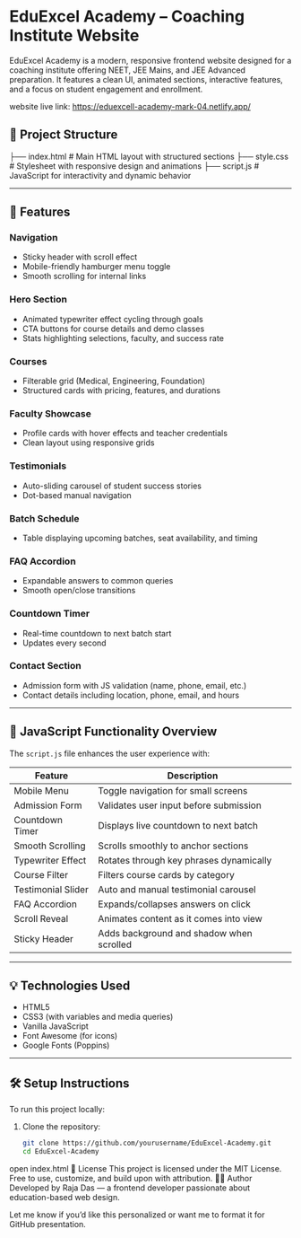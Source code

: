 # EduExcel Academy – Coaching Institute Website

EduExcel Academy is a modern, responsive frontend website designed for a coaching institute offering NEET, JEE Mains, and JEE Advanced preparation. It features a clean UI, animated sections, interactive features, and a focus on student engagement and enrollment.

website live link: https://eduexcell-academy-mark-04.netlify.app/

## 📁 Project Structure

├── index.html # Main HTML layout with structured sections
├── style.css # Stylesheet with responsive design and animations
├── script.js # JavaScript for interactivity and dynamic behavior



---

## 🎯 Features

### Navigation
- Sticky header with scroll effect
- Mobile-friendly hamburger menu toggle
- Smooth scrolling for internal links

### Hero Section
- Animated typewriter effect cycling through goals
- CTA buttons for course details and demo classes
- Stats highlighting selections, faculty, and success rate

### Courses
- Filterable grid (Medical, Engineering, Foundation)
- Structured cards with pricing, features, and durations

### Faculty Showcase
- Profile cards with hover effects and teacher credentials
- Clean layout using responsive grids

### Testimonials
- Auto-sliding carousel of student success stories
- Dot-based manual navigation

### Batch Schedule
- Table displaying upcoming batches, seat availability, and timing

### FAQ Accordion
- Expandable answers to common queries
- Smooth open/close transitions

### Countdown Timer
- Real-time countdown to next batch start
- Updates every second

### Contact Section
- Admission form with JS validation (name, phone, email, etc.)
- Contact details including location, phone, email, and hours

---

## 🧠 JavaScript Functionality Overview

The `script.js` file enhances the user experience with:

| Feature              | Description |
|----------------------|-------------|
| Mobile Menu          | Toggle navigation for small screens |
| Admission Form       | Validates user input before submission |
| Countdown Timer      | Displays live countdown to next batch |
| Smooth Scrolling     | Scrolls smoothly to anchor sections |
| Typewriter Effect    | Rotates through key phrases dynamically |
| Course Filter        | Filters course cards by category |
| Testimonial Slider   | Auto and manual testimonial carousel |
| FAQ Accordion        | Expands/collapses answers on click |
| Scroll Reveal        | Animates content as it comes into view |
| Sticky Header        | Adds background and shadow when scrolled |

---

## 💡 Technologies Used

- HTML5  
- CSS3 (with variables and media queries)  
- Vanilla JavaScript  
- Font Awesome (for icons)  
- Google Fonts (Poppins)

---

## 🛠️ Setup Instructions

To run this project locally:

1. Clone the repository:
   ```bash
   git clone https://github.com/yourusername/EduExcel-Academy.git
   cd EduExcel-Academy
open index.html
📄 License
This project is licensed under the MIT License.
Free to use, customize, and build upon with attribution.
👨‍💻 Author
Developed by Raja Das — a frontend developer passionate about education-based web design.

Let me know if you’d like this personalized or want me to format it for GitHub presentation.

